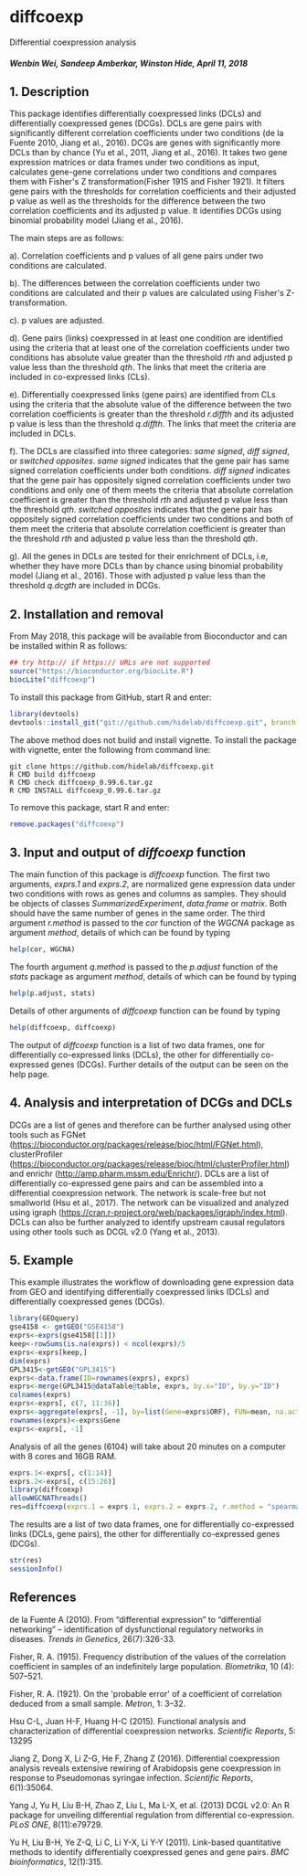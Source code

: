 diffcoexp
=========
Differential coexpression analysis

##### Wenbin Wei, Sandeep Amberkar, Winston Hide, April 11, 2018

## 1. Description

This package identifies differentially coexpressed links (DCLs) and differentially coexpressed genes (DCGs). DCLs are gene pairs with significantly different correlation coefficients under two conditions (de la Fuente 2010, Jiang et al., 2016). DCGs are genes with significantly more DCLs than by chance (Yu et al., 2011, Jiang et al., 2016). It takes two gene expression matrices or data frames under two conditions as input, calculates gene-gene correlations under two conditions and compares them with Fisher's Z transformation(Fisher 1915 and Fisher 1921). It filters gene pairs with the thresholds for correlation coefficients and their adjusted p value as well as the thresholds for the difference between the two correlation coefficients and its adjusted p value. It identifies DCGs using binomial probability model (Jiang et al., 2016).

The main steps are as follows:

a). Correlation coefficients and p values of all gene pairs under two conditions are calculated.

b). The differences between the correlation coefficients  under two conditions are calculated and their p values are calculated using Fisher's Z-transformation.

c). p values are adjusted.

d). Gene pairs (links) coexpressed in at least one condition are identified using the criteria that at least one of the correlation coefficients under two conditions has absolute value greater than the threshold *rth* and adjusted p value less than the threshold *qth*. The links that meet the criteria are included in co-expressed links (CLs).

e). Differentially coexpressed links (gene pairs) are identified from CLs using the criteria that the absolute value of the difference between the two correlation coefficients is greater than the threshold *r.diffth* and its adjusted p value is less than the threshold *q.diffth*. The links that meet the criteria are included in DCLs.

f). The DCLs are classified into three categories: *same signed*, *diff signed*, or *switched opposites*. *same signed* indicates that the gene pair has same signed correlation coefficients under both conditions. *diff signed* indicates that the gene pair has oppositely signed correlation coefficients under two conditions and only one of them meets the criteria that absolute correlation coefficient is greater than the threshold *rth* and adjusted p value less than the threshold *qth*. *switched opposites* indicates that the gene pair has oppositely signed correlation coefficients under two conditions and both of them meet the criteria that absolute correlation coefficient is greater than the threshold *rth* and adjusted p value less than the threshold *qth*.

g). All the genes in DCLs are tested for their enrichment of DCLs, i.e, whether they have more DCLs than by chance using binomial probability model (Jiang et al., 2016). Those with adjusted p value less than the threshold *q.dcgth* are included in DCGs.

## 2. Installation and removal
From May 2018, this package will be available from Bioconductor and can be
installed within R as follows:
```R
## try http:// if https:// URLs are not supported
source("https://bioconductor.org/biocLite.R")
biocLite("diffcoexp")
```
To install this package from GitHub, start R and enter:
```R
library(devtools)
devtools::install_git("git://github.com/hidelab/diffcoexp.git", branch = "master")
```
The above method does not build and install vignette. To install the package with vignette, enter the following from command line:
```
git clone https://github.com/hidelab/diffcoexp.git
R CMD build diffcoexp
R CMD check diffcoexp_0.99.6.tar.gz
R CMD INSTALL diffcoexp_0.99.6.tar.gz
```
To remove this package, start R and enter:
```R
remove.packages("diffcoexp")
```

## 3. Input and output of *diffcoexp* function
The main function of this package is *diffcoexp* function. The first two arguments, *exprs.1* and *exprs.2*, are normalized gene expression data under two conditions with rows as genes and columns as samples. They should be objects of classes *SummarizedExperiment*, *data.frame* or *matrix*. Both should have the same number of genes in the same order. The third argument *r.method* is passed to the *cor* function of the *WGCNA* package as argument *method*, details of which can be found by typing
```R
help(cor, WGCNA)
```
The fourth argument *q.method* is passed to the *p.adjust* function of the *stats* package as argument *method*, details of which can be found by typing
```R
help(p.adjust, stats)
```
Details of other arguments of *diffcoexp* function can be found by typing
```R
help(diffcoexp, diffcoexp)
```
The output of *diffcoexp* function is a list of two data frames, one for differentially co-expressed links (DCLs), the other for differentially co-expressed genes (DCGs). Further details of the output can be seen on the help page.

## 4. Analysis and interpretation of DCGs and DCLs
DCGs are a list of genes and therefore can be further analysed using other tools such as FGNet (https://bioconductor.org/packages/release/bioc/html/FGNet.html), clusterProfiler (https://bioconductor.org/packages/release/bioc/html/clusterProfiler.html) and enrichr (http://amp.pharm.mssm.edu/Enrichr/). DCLs are a list of differentially co-expressed gene pairs and can be assembled into a differential coexpression network. The network is scale-free but not smallworld (Hsu et al., 2017). The network can be visualized and analyzed using igraph (https://cran.r-project.org/web/packages/igraph/index.html). DCLs can also be further analyzed to identify upstream causal regulators using other tools such as DCGL v2.0 (Yang et al., 2013).

## 5. Example

This example illustrates the workflow of downloading gene expression data from GEO and identifying differentially coexpressed links (DCLs) and differentially coexpressed genes (DCGs).

```R
library(GEOquery)
gse4158 <- getGEO("GSE4158")
exprs<-exprs(gse4158[[1]])
keep<-rowSums(is.na(exprs)) < ncol(exprs)/5
exprs<-exprs[keep,]
dim(exprs)
GPL3415<-getGEO("GPL3415")
exprs<-data.frame(ID=rownames(exprs), exprs)
exprs<-merge(GPL3415@dataTable@table, exprs, by.x="ID", by.y="ID")
colnames(exprs)
exprs<-exprs[, c(7, 11:36)]
exprs<-aggregate(exprs[, -1], by=list(Gene=exprs$ORF), FUN=mean, na.action = na.omit)
rownames(exprs)<-exprs$Gene
exprs<-exprs[, -1]
```
Analysis of all the genes (6104) will take about 20 minutes on a computer with 8 cores and 16GB RAM.
```R
exprs.1<-exprs[, c(1:14)]
exprs.2<-exprs[, c(15:26)]
library(diffcoexp)
allowWGCNAThreads()
res=diffcoexp(exprs.1 = exprs.1, exprs.2 = exprs.2, r.method = "spearman" )
```
The results are a list of two data frames, one for differentially co-expressed links (DCLs, gene pairs), the other for differentially co-expressed genes (DCGs).
```R
str(res)
sessionInfo()
```
## References
de la Fuente A (2010). From “differential expression” to “differential networking” –
identification of dysfunctional regulatory networks in diseases. *Trends in Genetics*, 26(7):326-33.

Fisher, R. A. (1915). Frequency distribution of the values of the correlation coefficient in samples of an indefinitely large population. *Biometrika*, 10 (4): 507–521.

Fisher, R. A. (1921). On the 'probable error' of a coefficient of correlation deduced from a small sample. *Metron*, 1: 3–32.

Hsu C-L, Juan H-F, Huang H-C (2015). Functional analysis and characterization of differential coexpression networks. *Scientific Reports*, 5: 13295

Jiang Z, Dong X, Li Z-G, He F, Zhang Z (2016). Differential coexpression analysis reveals extensive rewiring of Arabidopsis gene coexpression in response to Pseudomonas syringae infection. *Scientific Reports*, 6(1):35064.

Yang J, Yu H, Liu B-H, Zhao Z, Liu L, Ma L-X, et al. (2013) DCGL v2.0: An R package for unveiling differential regulation from differential co-expression. *PLoS ONE*, 8(11):e79729.

Yu H, Liu B-H, Ye Z-Q, Li C, Li Y-X, Li Y-Y (2011). Link-based quantitative methods to identify differentially coexpressed genes and gene pairs. *BMC bioinformatics*, 12(1):315.
